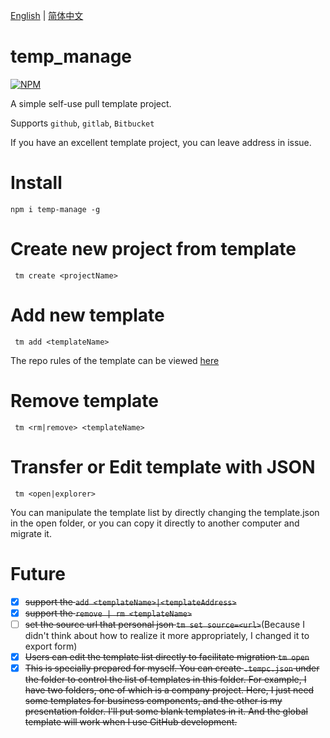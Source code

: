 
<p>
  <a href="https://github.com/wegi8/temp_manage/blob/main/README.md">English</a> | 
  <a href="https://github.com/wegi8/temp_manage/blob/main/README.zh.md">简体中文</a>
</p>

# temp_manage

[![NPM](https://nodei.co/npm/temp-manage.png?downloads=true&downloadRank=true&stars=true)](https://nodei.co/npm/temp-manage/)

A simple self-use pull template project.

Supports `github`, `gitlab`, `Bitbucket`

If you have an excellent template project, you can leave address in issue.

# Install

```shell
npm i temp-manage -g
```

# Create new project from template

```shell
 tm create <projectName>
```

# Add new template

```shell
 tm add <templateName>
```

The repo rules of the template can be viewed [here](https://www.npmjs.com/package/download-git-repo)

# Remove template

```shell
 tm <rm|remove> <templateName>
```

# Transfer or Edit template with JSON

```shell
 tm <open|explorer>
```

You can manipulate the template list by directly changing the template.json in the open folder, or you can copy it directly to another computer and migrate it.

# Future

- [x] ~~support the `add <templateName>|<templateAddress>`~~
- [x] ~~support the `remove | rm <templateName>`~~
- [ ] ~~set the source url that personal json `tm set source=<url>`~~(Because I didn't think about how to realize it more appropriately, I changed it to export form)
- [x] ~~Users can edit the template list directly to facilitate migration `tm open`~~
- [x] ~~This is specially prepared for myself. You can create `.tempc.json` under the folder to control the list of templates in this folder. For example, I have two folders, one of which is a company project. Here, I just need some templates for business components, and the other is my presentation folder. I'll put some blank templates in it. And the global template will work when I use GitHub development.~~
